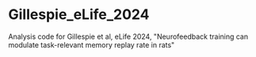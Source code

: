 # Gillespie_eLife_2024
Analysis code for Gillespie et al, eLife 2024, "Neurofeedback training can modulate task-relevant memory replay rate in rats"
